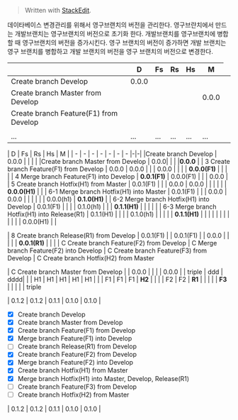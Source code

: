 


> Written with [StackEdit](https://stackedit.io/).
 
데이타베이스 변경관리를 위해서 영구브랜치의 버전을 관리한다.
영구브랸치에서 만드는 개발브랜치는 영구브랜치의 버전으로 초기화 한다.
개발브랜치를 영구브랜치에 병합할 때 영구브랜치의 버전을 증가시킨다.
영구 브랜치의 버전이 증가하면 개발 브랜치는 영구 브랜치를 병합하고 개발 브랜치의 버전을 영구 브랜치의 버전으로 변경한다.

|  | D | Fs | Rs | Hs | M |
|--|--|--|--|--|--|
| Create branch Develop | 0.0.0
| Create branch Master from Develop | | | | | 0.0.0
| Create branch Feature(F1) from Develop <td rowspan=2> | 
| | | | | | |
| ... | ... | ... | ... | ... | ... |


|<td colspan=2> D | Fs | Rs | Hs | M |
| - | - | - | - | - | - | - |-|-|
|Create branch Develop | 0.0.0 | | | |
|Create branch Master from Develop | 0.0.0|  | | |**0.0.0** | 
| 3 <td rowspan=2 colspan=2>Create branch Feature(F1) from Develop | 0.0.0 | 0.0.0 | | | 0.0.0 | 
| | | **0.0.0(F1)** | | | | 
| 4 <td colspan=2>Merge branch Feature(F1) into Develop | **0.0.1(F1)** | 0.0.0(F1) | | | 0.0.0 | 
| 5 <td rowspan=2 colspan=2>Create branch Hotfix(H1) from Master | 0.0.1(F1) | | | 0.0.0 | 0.0.0 | 
| | | | | **0.0.0(H1)** | | 
| 6-1 <td rowspan=2 colspan=2>Merge branch Hotfix(H1) into Master | 0.0.1(F1) | | | 0.0.0 | 0.0.0 | 
| | | | | 0.0.0(h1) | **0.1.0(H1)** | 
| 6-2 <td rowspan=2 colspan=2>Merge branch Hotfix(H1) into Develop | 0.0.1(F1) | | | | 0.1.0(h1) | 
| | **0.1.1(H1)** | | | | | 
| 6-3 <td rowspan=2 colspan=2>Merge branch Hotfix(H1) into Release(R1) | 0.1.1(H1) | | | | 0.1.0(h1) | 
| | | | **0.1.1(H1)** | | 
| | | | | | | | | | 0.0.0(H1) | | 

| 8 <td rowspan=2 colspan=2>Create branch Release(R1) from Develop | 0.0.1(F1) | | 0.0.1(F1) | | 0.0.0 | | | | | **0.0.1(R1)** | | | 
| C <td colspan=2>Create branch Feature(F2) from Develop 
| C <td colspan=2>Merge branch Feature(F2) into Develop 
| C <td colspan=2>Create branch Feature(F3) from Develop 
| C <td colspan=2>Create branch Hotfix(H2) from Master

| C <td colspan=5>Create branch Master from Develop | | 0.0.0 | | | | 0.0.0 | 
| <td rowspan=2>triple | ddd | dddd| | | H1 | H1 | H1 | H1 | H1 | | | F1 | F1 | F1 | **H2** | | | | F2 | F2 | **R1** | | | | | **F3** | | | | | <td colspan=5>triple

| 0.1.2 | 0.1.2 | 0.1.1 | 0.1.0 | 0.1.0 |

-	[x] Create branch Develop
-	[x] Create branch Master from Develop
-	[x] Create branch Feature(F1) from Develop
-	[x] Merge branch Feature(F1) into Develop
-	[ ] Create branch Release(R1) from Develop
-	[x] Create branch Feature(F2) from Develop
-	[x] Merge branch Feature(F2) into Develop
-	[x] Create branch Hotfix(H1) from Master
-	[x] Merge branch Hotfix(H1) into Master, Develop, Release(R1)
-	[ ] Create branch Feature(F3) from Develop
-	[ ] Create branch Hotfix(H2) from Master

| 0.1.2 | 0.1.2 | 0.1.1 | 0.1.0 | 0.1.0 |

<!--stackedit_data:
eyJoaXN0b3J5IjpbLTEzNDM3OTI2NjBdfQ==
-->